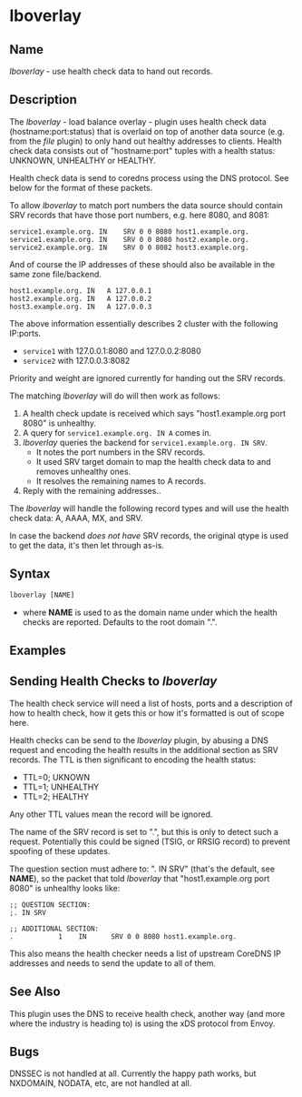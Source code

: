 # lboverlay

## Name

*lboverlay* - use health check data to hand out records.

## Description

The *lboverlay* - load balance overlay - plugin uses health check data (hostname:port:status) that
is overlaid on top of another data source (e.g. from the *file* plugin) to only hand out healthy
addresses to clients. Health check data consists out of "hostname:port" tuples with a health status:
UNKNOWN, UNHEALTHY or HEALTHY.

Health check data is send to coredns process using the DNS protocol. See below for the format of these
packets.

To allow *lboverlay* to match port numbers the data source should contain SRV records that
have those port numbers, e.g. here 8080, and 8081:

    service1.example.org. IN	SRV	0 0 8080 host1.example.org.
    service1.example.org. IN	SRV	0 0 8080 host2.example.org.
    service2.example.org. IN	SRV	0 0 8082 host3.example.org.

And of course the IP addresses of these should also be available in the same zone file/backend.

    host1.example.org. IN	A 127.0.0.1
    host2.example.org. IN	A 127.0.0.2
    host3.example.org. IN	A 127.0.0.3

The above information essentially describes 2 cluster with the following IP:ports.

* `service1` with 127.0.0.1:8080 and 127.0.0.2:8080
* `service2` with 127.0.0.3:8082

Priority and weight are ignored currently for handing out the SRV records.

The matching *lboverlay* will do will then work as follows:

1. A health check update is received which says "host1.example.org port 8080" is unhealthy.
2. A query for `service1.example.org. IN A` comes in.
3. *lboverlay* queries the backend for `service1.example.org. IN SRV`.
   * It notes the port numbers in the SRV records.
   * It used SRV target domain to map the health check data to and removes unhealthy ones.
   * It resolves the remaining names to A records.
4. Reply with the remaining addresses..

The *lboverlay* will handle the following record types and will use the health check data: A, AAAA,
MX, and SRV.

In case the backend _does not have_ SRV records, the original qtype is used to get the data, it's
then let through as-is.

## Syntax

~~~ txt
lboverlay [NAME]
~~~

* where **NAME** is used to as the domain name under which the health checks are reported. Defaults
  to the root domain ".".

## Examples

## Sending Health Checks to *lboverlay*

The health check service will need a list of hosts, ports and a description of how to health check,
how it gets this or how it's formatted is out of scope here.

Health checks can be send to the *lboverlay* plugin, by abusing a DNS request and encoding the
health results in the additional section as SRV records. The TTL is then significant to encoding the
health status:

* TTL=0; UKNOWN
* TTL=1; UNHEALTHY
* TTL=2; HEALTHY

Any other TTL values mean the record will be ignored.

The name of the SRV record is set to ".", but this is only to
detect such a request. Potentially this could be signed (TSIG, or RRSIG record) to prevent spoofing
of these updates.

The question section must adhere to: ". IN SRV" (that's the default, see **NAME**), so the packet
that told *lboverlay* that "host1.example.org port 8080" is unhealthy looks like:

~~~ dns
;; QUESTION SECTION:
;. IN SRV

;; ADDITIONAL SECTION:
.           1    IN      SRV 0 0 8080 host1.example.org.
~~~

This also means the health checker needs a list of upstream CoreDNS IP addresses and needs to send
the update to all of them.

## See Also

This plugin uses the DNS to receive health check, another way (and more where the industry is
heading to) is using the xDS protocol from Envoy.

## Bugs

DNSSEC is not handled at all. Currently the happy path works, but NXDOMAIN, NODATA, etc, are not
handled at all.
